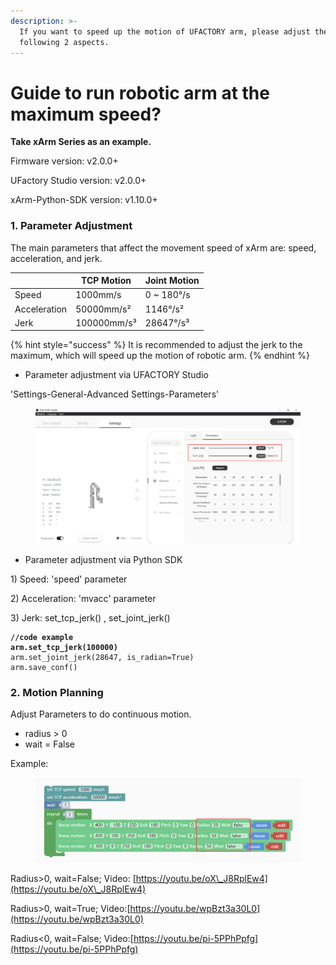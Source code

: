 ```yaml
---
description: >-
  If you want to speed up the motion of UFACTORY arm, please adjust the
  following 2 aspects.
---
```


# Guide to run robotic arm at the maximum speed?

**Take xArm Series as an example.**

Firmware version: v2.0.0+

UFactory Studio version: v2.0.0+

xArm-Python-SDK version: v1.10.0+



### 1. Parameter Adjustment

The main parameters that affect the movement speed of xArm are: speed, acceleration, and jerk.

|              | TCP Motion  | Joint Motion |
| ------------ | ----------- | ------------ |
| Speed        | 1000mm/s    | 0 \~ 180°/s  |
| Acceleration | 50000mm/s²  | 1146°/s²     |
| Jerk         | 100000mm/s³ | 28647°/s³    |

{% hint style="success" %}
It is recommended to adjust the jerk to the maximum, which will speed up the motion of robotic arm.
{% endhint %}

* Parameter adjustment via UFACTORY Studio

'Settings-General-Advanced Settings-Parameters'

<figure><img src="../.gitbook/assets/image (7).png" alt=""><figcaption></figcaption></figure>

* Parameter adjustment via Python SDK

1\) Speed: 'speed' parameter

2\) Acceleration: 'mvacc' parameter

3\) Jerk: set\_tcp\_jerk() , set\_joint\_jerk()

<pre><code><strong>//code example
</strong><strong>arm.set_tcp_jerk(100000)
</strong>arm.set_joint_jerk(28647, is_radian=True)
arm.save_conf()
</code></pre>



### 2. Motion Planning

Adjust Parameters to do continuous motion.

* radius > 0
* wait = False

Example:

<figure><img src="../.gitbook/assets/image (1).png" alt=""><figcaption></figcaption></figure>

Radius>0, wait=False;    Video: [https://youtu.be/oX\_J8RplEw4](https://youtu.be/oX\_J8RplEw4)

Radius>0, wait=True;      Video:[https://youtu.be/wpBzt3a30L0](https://youtu.be/wpBzt3a30L0)

Radius<0, wait=False;     Video:[https://youtu.be/pi-5PPhPpfg](https://youtu.be/pi-5PPhPpfg)
